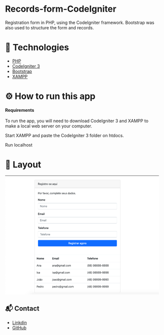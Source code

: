 # Records-form-CodeIgniter
Registration form in PHP, using the CodeIgniter framework. Bootstrap was also used to structure the form and records.

# 🚀 Technologies

* [PHP](https://www.php.net/index.php) 
* [CodeIgniter 3](https://codeigniter.com) 
* [Bootstrap](https://getbootstrap.com) 
* [XAMPP](https://www.apachefriends.org) 


# ⚙️ How to run this app

#### Requirements

To run the app, you will need to download CodeIgniter 3 and XAMPP to make a local web server on your computer.

Start XAMPP and paste the CodeIgniter 3 folder on htdocs. 

Run localhost

# 🎨 Layout


![Tela inicial](https://github.com/fredericoberchof/Records-form---CodeIgniter/blob/master/application/Image%202.png)


## 📬 Contact

- <a href="https://www.linkedin.com/in/frederico-berchof-69983a135/">Linkdin</a>
- <a href="https://github.com/fredericoberchof">GitHub</a>
 

